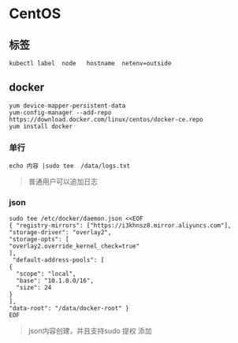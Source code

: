 # CentOS
## 标签
    kubectl label  node   hostname  netenv=outside
    

## docker
    yum device-mapper-persistent-data
    yum-config-manager --add-repo https://download.docker.com/linux/centos/docker-ce.repo
    yum install docker
### 单行
    echo 内容 |sudo tee  /data/logs.txt
> 普通用户可以追加日志
### json
    sudo tee /etc/docker/daemon.json <<EOF
    { "registry-mirrors": ["https://i3khnsz8.mirror.aliyuncs.com"],
    "storage-driver": "overlay2",
    "storage-opts": [
    "overlay2.override_kernel_check=true"
    ],
     "default-address-pools": [
    {
      "scope": "local",
      "base": "10.1.8.0/16",
      "size": 24
    }
    ],
    "data-root": "/data/docker-root" }
    EOF
> json内容创建，并且支持sudo 提权 添加
